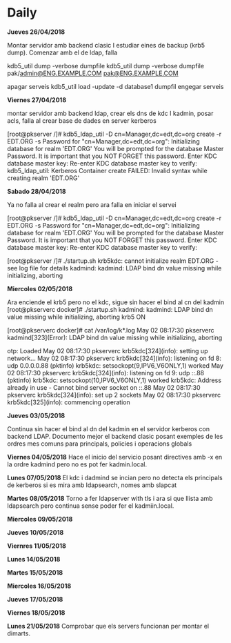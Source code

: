 # Daily

**Jueves 26/04/2018**

Montar servidor amb backend clasic I estudiar eines de backup (krb5 dump).
Comenzar amb el de ldap, falla

kdb5_util dump -verbose dumpfile
kdb5_util dump -verbose dumpfile pak/admin@ENG.EXAMPLE.COM pak@ENG.EXAMPLE.COM

apagar serveis
kdb5_util load -update -d database1 dumpfil
engegar serveis

**Viernes 27/04/2018**

montar servidor amb backend ldap, crear els dns de kdc I kadmin, posar acls, falla al crear base de dades en server kerberos

[root@pkserver /]# kdb5_ldap_util -D cn=Manager,dc=edt,dc=org create -r EDT.ORG -s
Password for "cn=Manager,dc=edt,dc=org": 
Initializing database for realm 'EDT.ORG'
You will be prompted for the database Master Password.
It is important that you NOT FORGET this password.
Enter KDC database master key: 
Re-enter KDC database master key to verify: 
kdb5_ldap_util: Kerberos Container create FAILED: Invalid syntax while creating realm 'EDT.ORG'

**Sabado 28/04/2018**

Ya no falla al crear el realm pero ara falla en iniciar el servei

[root@pkserver /]# kdb5_ldap_util -D cn=Manager,dc=edt,dc=org create -r EDT.ORG -s
Password for "cn=Manager,dc=edt,dc=org": 
Initializing database for realm 'EDT.ORG'
You will be prompted for the database Master Password.
It is important that you NOT FORGET this password.
Enter KDC database master key: 
Re-enter KDC database master key to verify: 

[root@pkserver /]# ./startup.sh 
krb5kdc: cannot initialize realm EDT.ORG - see log file for details
kadmind: kadmind: LDAP bind dn value missing while initializing, aborting

**Miercoles 02/05/2018**

Ara enciende el krb5 pero no el kdc, sigue sin hacer el bind al cn del kadmin
[root@pkserverc docker]# ./startup.sh 
kadmind: kadmind: LDAP bind dn value missing while initializing, aborting
krb5 ON


[root@pkserverc docker]# cat /var/log/k*.log
May 02 08:17:30 pkserverc kadmind\[323](Error): LDAP bind dn value missing while initializing, aborting

otp: Loaded
May 02 08:17:30 pkserverc krb5kdc\[324](info): setting up network...
May 02 08:17:30 pkserverc krb5kdc\[324](info): listening on fd 8: udp 0.0.0.0.88 (pktinfo)
krb5kdc: setsockopt(9,IPV6_V6ONLY,1) worked
May 02 08:17:30 pkserverc krb5kdc\[324](info): listening on fd 9: udp ::.88 (pktinfo)
krb5kdc: setsockopt(10,IPV6_V6ONLY,1) worked
krb5kdc: Address already in use - Cannot bind server socket on ::.88
May 02 08:17:30 pkserverc krb5kdc\[324](info): set up 2 sockets
May 02 08:17:30 pkserverc krb5kdc\[325](info): commencing operation

**Jueves 03/05/2018**

Continua sin hacer el bind al dn del kadmin en el servidor kerberos con backend LDAP.
Documento mejor el backend clasic posant exemples de les ordres mes comuns para principals, policies i operacions globals

**Viernes 04/05/2018**
Hace el inicio del servicio posant directives amb -x en la ordre kadmind pero no es pot fer kadmin.local.

**Lunes 07/05/2018**
El kdc i dadmind se incian pero no detecta els principals de kerberos si es mira amb ldapsearch, nomes amb slapcat

**Martes 08/05/2018**
Torno a fer ldapserver with tls i ara si que llista amb ldapsearch pero continua sense poder fer el kadmiin.local.


**Miercoles 09/05/2018**


**Jueves 10/05/2018**



**Viernres 11/05/2018**


**Lunes 14/05/2018**


**Martes 15/05/2018**


**Miercoles 16/05/2018**



**Jueves 17/05/2018**

**Viernes 18/05/2018**

**Lunes 21/05/2018**
Comprobar que els servers funcionan per montar el dimarts.



